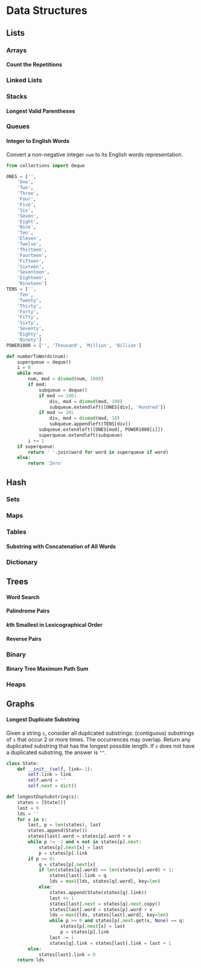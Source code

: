 # Data Structures

## Lists

### Arrays

#### Count the Repetitions

### Linked Lists

### Stacks

#### Longest Valid Parentheses

### Queues

#### Integer to English Words

Convert a non-negative integer `num` to its English words representation.

```python
from collections import deque

ONES = ['',
    'One',
    'Two',
    'Three',
    'Four',
    'Five',
    'Six',
    'Seven',
    'Eight',
    'Nine',
    'Ten',
    'Eleven',
    'Twelve',
    'Thirteen',
    'Fourteen',
    'Fifteen',
    'Sixteen',
    'Seventeen',
    'Eighteen',
    'Nineteen']
TENS = ['',
    'Ten',
    'Twenty',
    'Thirty',
    'Forty',
    'Fifty',
    'Sixty',
    'Seventy',
    'Eighty',
    'Ninety']
POWER1000 = ['', 'Thousand', 'Million', 'Billion']

def numberToWords(num):
    superqueue = deque()
    i = 0
    while num:
        num, mod = divmod(num, 1000)
        if mod:
            subqueue = deque()
            if mod >= 100:
                div, mod = divmod(mod, 100)
                subqueue.extendleft([ONES[div], 'Hundred'])
            if mod >= 20:
                div, mod = divmod(mod, 10)
                subqueue.appendleft(TENS[div])
            subqueue.extendleft([ONES[mod], POWER1000[i]])
            superqueue.extendleft(subqueue)
        i += 1
    if superqueue:
        return ' '.join(word for word in superqueue if word)
    else:
        return 'Zero'

```

## Hash

### Sets

### Maps

### Tables

#### Substring with Concatenation of All Words

### Dictionary

## Trees

#### Word Search

#### Palindrome Pairs

#### *k*th Smallest in Lexicographical Order

#### Reverse Pairs

### Binary

#### Binary Tree Maximum Path Sum

### Heaps

## Graphs

#### Longest Duplicate Substring

Given a string `s`, consider all duplicated substrings: (contiguous) substrings of `s` that occur 2 or more times. The occurrences may overlap. Return any duplicated substring that has the longest possible length. If `s` does not have a duplicated substring, the answer is `""`.

```python
class State:
    def __init__(self, link=-1):
        self.link = link
        self.word = ''
        self.next = dict()

def longestDupSubstring(s):
    states = [State()]
    last = 0
    lds = ''
    for x in s:
        last, p = len(states), last
        states.append(State())
        states[last].word = states[p].word + x
        while p != -1 and x not in states[p].next:
            states[p].next[x] = last
            p = states[p].link
        if p >= 0:
            q = states[p].next[x]
            if len(states[q].word) == len(states[p].word) + 1:
                states[last].link = q
                lds = max([lds, states[q].word], key=len)
            else:
                states.append(State(states[q].link))
                last += 1
                states[last].next = states[q].next.copy()
                states[last].word = states[p].word + x
                lds = max([lds, states[last].word], key=len)
                while p >= 0 and states[p].next.get(x, None) == q:
                    states[p].next[x] = last
                    p = states[p].link
                last -= 1
                states[q].link = states[last].link = last + 1
        else:
            states[last].link = 0
    return lds

```
